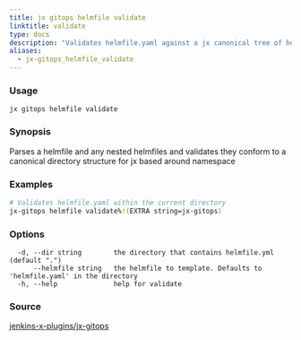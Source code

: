 ```yaml
---
title: jx gitops helmfile validate
linktitle: validate
type: docs
description: "Validates helmfile.yaml against a jx canonical tree of helmfiles"
aliases:
  - jx-gitops_helmfile_validate
---
```


### Usage

```
jx gitops helmfile validate
```

### Synopsis

Parses a helmfile and any nested helmfiles and validates they conform to a canonical directory structure for jx based around namespace

### Examples

  ```bash
  # Validates helmfile.yaml within the current directory
  jx-gitops helmfile validate%!(EXTRA string=jx-gitops)

  ```

### Options

```
  -d, --dir string        the directory that contains helmfile.yml (default ".")
      --helmfile string   the helmfile to template. Defaults to 'helmfile.yaml' in the directory
  -h, --help              help for validate
```

### Source

[jenkins-x-plugins/jx-gitops](https://github.com/jenkins-x-plugins/jx-gitops)
